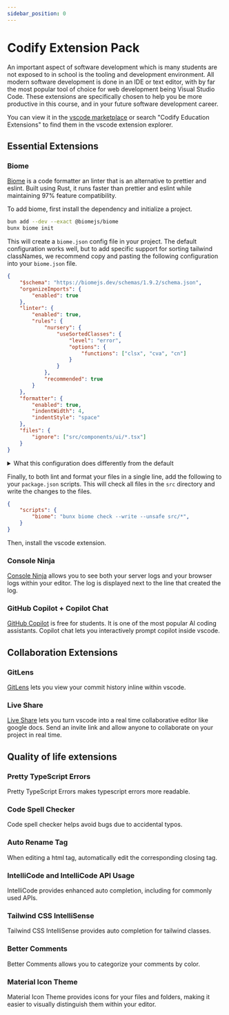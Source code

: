 ```yaml
---
sidebar_position: 0
---
```


# Codify Extension Pack

An important aspect of software development which is many students are not exposed to in school is the tooling and development environment. All modern software development is done in an IDE or text editor, with by far the most popular tool of choice for web development being Visual Studio Code. These extensions are specifically chosen to help you be more productive in this course, and in your future software development career.

You can view it in the [vscode marketplace](https://marketplace.visualstudio.com/items?itemName=CodifyBerkeley.codify-extensions) or search "Codify Education Extensions" to find them in the vscode extension explorer.

## Essential Extensions

### Biome
<!-- <img width="40" src="https://biomejs.gallerycdn.vsassets.io/extensions/biomejs/biome/2024.5.251958/1716667097836/Microsoft.VisualStudio.Services.Icons.Default">
</img> -->

[Biome](https://biomejs.dev/) is a code formatter an linter that is an alternative to prettier and eslint. Built using Rust, it runs faster than prettier and eslint while maintaining 97% feature compatibility.

To add biome, first install the dependency and initialize a project.
```bash
bun add --dev --exact @biomejs/biome
bunx biome init
```

This will create a `biome.json` config file in your project. The default configuration works well, but to add specific support for sorting tailwind classNames, we recommend copy and pasting the following configuration into your `biome.json` file.

```json title="biome.json"
{
    "$schema": "https://biomejs.dev/schemas/1.9.2/schema.json",
    "organizeImports": {
        "enabled": true
    },
    "linter": {
        "enabled": true,
        "rules": {
            "nursery": {
                "useSortedClasses": {
                    "level": "error",
                    "options": {
                        "functions": ["clsx", "cva", "cn"]
                    }
                }
            },
            "recommended": true
        }
    },
    "formatter": {
        "enabled": true,
        "indentWidth": 4,
        "indentStyle": "space"
    },
    "files": {
        "ignore": ["src/components/ui/*.tsx"]
    }
}
```
<details>
    <summary>What this configuration does differently from the default</summary>
    1. Uses spaces instead of the default tabs for indentation.
    2. Enforces the use of sorted tailwind classes, including in functions that take tailwind classes as arguments.
    3. Ignores files in the `src/components/ui` directory, which is where shadCN components are stored by default.
</details>

Finally, to both lint and format your files in a single line, add the following to your `package.json` scripts. This will check all files in the `src` directory and write the changes to the files.

```json title="package.json"
{
    "scripts": {
        "biome": "bunx biome check --write --unsafe src/*",
    }
}
```

Then, install the vscode extension.

### Console Ninja

[Console Ninja](https://console-ninja.com/) allows you to see both your server logs and your browser logs within your editor. The log is displayed next to the line that created the log.

### GitHub Copilot + Copilot Chat

[GitHub Copilot](https://github.com/features/copilot) is free for students. It is one of the most popular AI coding assistants. Copilot chat lets you interactively prompt copilot inside vscode.

## Collaboration Extensions

### GitLens

[GitLens](https://www.gitkraken.com/gitlens) lets you view your commit history inline within vscode.

### Live Share
[Live Share](https://marketplace.visualstudio.com/items?itemName=MS-vsliveshare.vsliveshare) lets you turn vscode into a real time collaborative editor like google docs. Send an invite link and allow anyone to collaborate on your project in real time.

## Quality of life extensions

### Pretty TypeScript Errors
Pretty TypeScript Errors makes typescript errors more readable.

### Code Spell Checker
Code spell checker helps avoid bugs due to accidental typos.

### Auto Rename Tag
When editing a html tag, automatically edit the corresponding closing tag.

### IntelliCode and IntelliCode API Usage
IntelliCode provides enhanced auto completion, including for commonly used APIs. 

### Tailwind CSS IntelliSense
Tailwind CSS IntelliSense provides auto completion for tailwind classes.

### Better Comments
Better Comments allows you to categorize your comments by color.

### Material Icon Theme
Material Icon Theme provides icons for your files and folders, making it easier to visually distinguish them within your editor.
